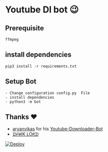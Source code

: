 # Youtube Dl bot 😉
## Prerequisite
    ffmpeg
  
    
## install dependencies
    pip3 install -r requirements.txt


## Setup Bot
    - Change configuration config.py  File
    - install dependencies
    - python3 -m bot
    
## Thanks ❤️
* [aryanvikas](https://telegram.dog/aryanvikash) for his [Youtube-Downloader-Bot](https://github.com/aryanvikash/Youtube-Downloader-Bot)
* [ᗪᗩᖇK ᒪOᖇᗪ](https://telegram.dog/VAMPIRE_KING_NO_1)

[![Deploy](https://www.herokucdn.com/deploy/button.svg)](https://heroku.com/deploy?template=https://github.com/aryanvikash/Youtube-Downloader-Bot/tree/master)
